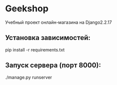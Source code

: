 # Geekshop

Учебный проект онлайн-магазина на Django2.2.17

## Установка зависимостей:

pip install -r requirements.txt

## Запуск сервера (порт 8000):

./manage.py runserver

